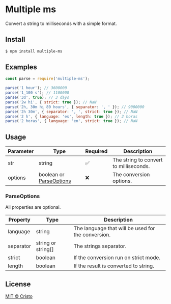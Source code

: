 # Multiple ms

Convert a string to milliseconds with a simple format.

## Install

```sh
$ npm install multiple-ms
```

## Examples

```js
const parse = require('multiple-ms');

parse('1 hour'); // 3600000
parse('1_100 s'); // 1100000
parse('3d', true); // 3 days
parse('2w hi', { strict: true }); // NaN
parse('2h, 30m hi 80 hours', { separator: ', ' }); // 9000000
parse('2h 30m', { separator: ', ', strict: true }); // NaN
parse('2 h', { language: 'es', length: true }); // 2 horas
parse('2 horas', { language: 'en', strict: true }); // NaN
```

## Usage

| Parameter | Type                                     | Required | Description                            |
| --------- | ---------------------------------------- | -------- | -------------------------------------- |
| str       | string                                   | ✅       | The string to convert to milliseconds. |
| options   | boolean or [ParseOptions](#ParseOptions) | ❌       | The conversion options.                |

### ParseOptions

All properties are optional.

| Property  | Type               | Description                                        |
| --------- | ------------------ | -------------------------------------------------- |
| language  | string             | The language that will be used for the conversion. |
| separator | string or string[] | The strings separator.                             |
| strict    | boolean            | If the conversion run on strict mode.              |
| length    | boolean            | If the result is converted to string.              |

## License

[MIT © Cristo](./LICENSE)
